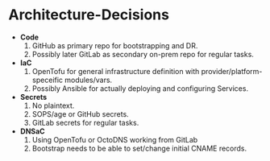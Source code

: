 # Architecture-Decisions

- **Code**
  1. GitHub as primary repo for bootstrapping and DR.
  2. Possibly later GitLab as secondary on-prem repo for regular tasks.
- **IaC**
  1. OpenTofu for general infrastructure definition with provider/platform-speceific modules/vars.
  2. Possibly Ansible for actually deploying and configuring Services.
- **Secrets**
  1. No plaintext.
  2. SOPS/age or GitHub secrets.
  3. GitLab secrets for regular tasks.
- **DNSaC**
  1. Using OpenTofu or OctoDNS working from GitLab
  2. Bootstrap needs to be able to set/change initial CNAME records.